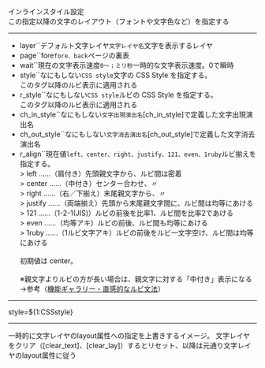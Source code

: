 インラインスタイル設定  
この指定以降の文字のレイアウト（フォントや文字色など）を指定する

***
- layer``デフォルト文字レイヤ`文字レイヤ名`文字を表示するレイヤ
- page``fore`fore、back`ページの裏表
- wait``現在の文字表示速度`0〜；ミリ秒`一時的な文字表示速度。0で瞬時
- style``なにもしない`CSS style`文字の CSS Style を指定する。<br/>このタグ以降のルビ表示に適用される
- r_style``なにもしない`CSS style`ルビの CSS Style を指定する。<br/>このタグ以降のルビ表示に適用される
- ch_in_style``なにもしない`文字出現演出名`[ch_in_style]で定義した文字出現演出名
- ch_out_style``なにもしない`文字消去演出名`[ch_out_style]で定義した文字消去演出名
- r_align``現在値`left、center、right、justify、121、even、1ruby`ルビ揃えを指定する。<br/>> left ……（肩付き）先頭親文字から、ルビ間は密着<br/>> center ……（中付き）センター合わせ、〃<br/>> right ……（右／下揃え）末尾親文字から、〃<br/>> justify ……（両端揃え）先頭から末尾親文字間に、ルビ間は均等にあける<br/>> 121 ……（1-2-1(JIS)）ルビの前後を比率1、ルビ間を比率2であける<br/>> even ……（均等アキ）ルビの前後、ルビ間も均等にあける<br/>> 1ruby ……（1ルビ文字アキ）ルビの前後をルビ一文字空け、ルビ間は均等にあける<br/><br/>初期値は center。<br/><br/>※親文字よりルビの方が長い場合は、親文字に対する「中付き」表示になる<br/>→参考（[機能ギャラリー・直感的なルビ文法](https://famibee.github.io/SKYNovel_gallery/index.html?cur=built_in_ruby)）

***
style=${1:CSSstyle}

***
一時的に文字レイヤのlayout属性への指定を上書きするイメージ。 文字レイヤをクリア（[clear_text]、[clear_lay]）するとリセット、以降は元通り文字レイヤのlayout属性に従う
